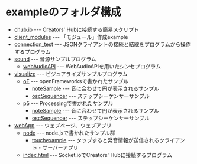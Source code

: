 # exampleのフォルダ構成

- [chub.io](./chub.io) --- Creators' Hubに接続する簡易スクリプト
- [client_modules](./client_modules) --- 「モジュール」作成example
- [connection_test](./connection_test) --- JSONクライアントの接続と結線をプログラムから操作するプログラム
- [sound](./sound) --- 音源サンプルプログラム
  - [webAudioAPI](./sound/webAudioAPI) --- WebAudioAPIを用いたシンセプログラム
- [visualize](./visualize) --- ビジュアライズサンプルプログラム
  - [oF](./oF) --- openFrameworksで書かれたサンプル
    - [noteSample](./oF/noteSample) --- 音に合わせて円が表示されるサンプル
    - [oscSequencer](./oF/oscSequencer) --- ステップシーケンサーサンプル
  - [p5](./p5) --- Processingで書かれたサンプル
    - [noteSample](./p5/noteSample) --- 音に合わせて円が表示されるサンプル
    - [oscSequencer](./p5/oscSequencer) --- ステップシーケンサーサンプル
- [webApp](./webApp) --- ウェブページ、ウェブアプリ
  - [node](./webApp/node) --- node.jsで書かれたサンプル群
    - [touchexample](./webApp/node/touchexample) --- タップすると発音情報が送信されるクライアント・サーバーアプリ
  - [index.html](./webApp) --- Socket.ioでCreators' Hubに接続するプログラム
